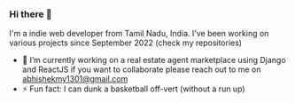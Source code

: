 ### Hi there 👋

I'm a indie web developer from Tamil Nadu, India. I've been working on various projects since September 2022 (check my repositories)


- 🔭 I’m currently working on a real estate agent marketplace using Django and ReactJS if you want to collaborate please reach out to me on abhishekmy1301@gmail.com
- ⚡ Fun fact: I can dunk a basketball off-vert (without a run up) 
